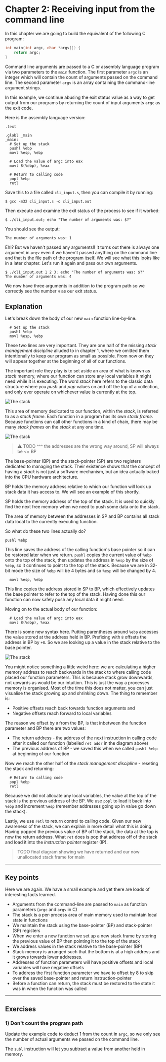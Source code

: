 # Chapter 2: Receiving input from the command line

In this chapter we are going to build the equivalent of the following C program:

```c
int main(int argc, char *argv[]) {
    return argc;
}
```

Command line arguments are passed to a C or assembly language program via two parameters to the `main` function. The first parameter `argc` is an integer which will contain the count of arguments passed on the command line. The second parameter `argv` is an array containing the command-line argument strings.

In this example, we continue abusing the exit status value as a way to get output from our programs by returning the count of input arguments `argc` as the exit code.

Here is the assembly language version:

```x86asm
.text

.globl _main
_main:
  # Set up the stack
  pushl %ebp
  movl %esp, %ebp

  # Load the value of argc into eax
  movl 8(%ebp), %eax

  # Return to calling code
  popl %ebp
  retl
```

Save this to a file called `cli_input.s`, then you can compile it by running:

```
$ gcc -m32 cli_input.s -o cli_input.out
```

Then execute and examine the exit status of the process to see if it worked:

```
$ ./cli_input.out; echo "The number of arguments was: $?"
```

You should see the output:

```
The number of arguments was: 1
```

Eh!? But we haven't passed any arguments!! It turns out there is always one argument in `argv` even if we haven't passed anything on the command line and that is the file path of the program itself. We will see what this looks like in a later chapter. Let's run it again and pass our own arguments.

```
$ ./cli_input.out 1 2 3; echo "The number of arguments was: $?"
The number of arguments was: 4
```

We now have three arguments in addition to the program path so we correctly see the number `4` as our exit status.

## Explanation

Let's break down the body of our new `main` function line-by-line.

```x86asm
  # Set up the stack
  pushl %ebp
  movl %esp, %ebp
```

These two lines are very important. They are one half of the missing _stack management discipline_ alluded to in chapter 1, where we omitted them intentionally to keep our program as small as possible. From now on they will appear together at the beginning of all of our functions.

The important role they play is to set aside an area of what is known as _stack_ memory, where our function can store any local variables it might need while it is executing. The word _stack_ here refers to the classic data structure where you _push_ and _pop_ values on and off the top of a collection, and only ever operate on whichever value is currently at the top.

![The stack](images/stack01.jpg)

This area of memory dedicated to our function, within the _stack_, is referred to as a _stack frame_. Each function in a program has its own _stack frame_. Because functions can call other functions in a kind of chain, there may be many _stack frames_ on the _stack_ at any one time.

![The stack](images/stack03.jpg)

> ⚠️ TODO ^^^ the addresses are the wrong way around, SP will always be <= BP

The base-pointer (BP) and the stack-pointer (SP) are two registers dedicated to managing the stack. Their existence shows that the concept of having a _stack_ is not just a software mechanism, but an idea actually baked into the CPU hardware architecture.

BP holds the memory address relative to which our function will look up stack data it has access to. We will see an example of this shortly.

SP holds the memory address of the top of the stack. It is used to quickly find the next free memory when we need to push some data onto the stack.

The area of memory between the addresses in SP and BP contains all stack data local to the currently executing function.

So what do these two lines actually do?

```x86asm
pushl %ebp
```

This line saves the address of the calling function's base pointer so it can be restored later when we return. `pushl` copies the current value of `%ebp` onto the top of the stack, then updates the address in `%esp` by the size of `%ebp`, so it continues to point to the top of the stack. Because we are in 32-bit mode the size of `%ebp` will be 4 bytes and so `%esp` will be changed by 4.

```x86asm
  movl %esp, %ebp
```

This line copies the address stored in SP to BP, which effectively updates the base pointer to refer to the top of the stack. Having done this our function can now safely push any local data it might need.

Moving on to the actual body of our function:

```x86asm
  # Load the value of argc into eax
  movl 8(%ebp), %eax
```

There is some new syntax here. Putting parentheses around `%ebp` accesses the value stored at the address held in BP. Prefixing with `8` offsets the address in BP by `+8`. So we are looking up a value in the stack relative to the base pointer.

![The stack](images/stack04.jpg)

You might notice something a little weird here: we are calculating a higher memory address to reach backwards in the stack to where calling code placed our function parameters. This is because stack grow downwards, not upwards as would be our intuition. This is just the way a processes memory is organised. Most of the time this does not matter, you can just visualise the stack growing up and shrinking down. The thing to remember is:

* Positive offsets reach back towards function arguments and
* Negative offsets reach forward to local variables

The reason we offset by `8` from the BP, is that inbetween the function parameter and BP there are two values:

* The return address - the address of the next instruction in calling code after it called our function (labelled `ret addr` in the diagram above)
* The previous address of BP - we saved this when we called `pushl %ebp` at beginning of our function

Now we reach the other half of the _stack management discipline_ - reseting the stack and returning:

```x86asm
  # Return to calling code
  popl %ebp
  retl
```

Because we did not allocate any local variables, the value at the top of the stack is the previous address of the BP. We use `popl` to load it back into `%ebp` and increment `%esp` (remember addresses going up in value go down the stack).

Lastly, we use `retl` to return control to calling code. Given our new awareness of the stack, we can explain in more detail what this is doing. Having popped the previous value of BP off the stack, the data at the top is now the return address. What `ret` does is pop that address off of the stack and load it into the _instruction pointer_ register (IP).

> TODO final diagram showing we have returned and our now unallocated stack frame for main

---

## Key points

Here we are again. We have a small example and yet there are loads of interesting facts learned.

* Arguments from the command-line are passed to `main` as function parameters (`argc` and `argv` in C)
* The stack is a per-process area of main memory used to maintain local state in functions
* We maintain the stack using the base-pointer (BP) and stack-pointer (SP) registers
* When we enter a new function we set up a new stack frame by storing the previous value of BP then pointing it to the top of the stack
* We address values in the stack relative to the base-pointer (BP)
* Stack memory is arranged such that the bottom is at a high address and it grows towards lower addresses.
* Addresses of function parameters will have positive offsets and local variables will have negative offsets
* To address the first function parameter we have to offset by 8 to skip over the saved base-pointer and return instruction-pointer
* Before a function can return, the stack must be restored to the state it was in when the function was called

---

## Exercises

### 1) Don't count the program path

Update the example code to deduct 1 from the count in `argc`, so we only see the number of actual arguments we passed on the command line.

The `subl` instruction will let you subtract a value from another held in memory.
